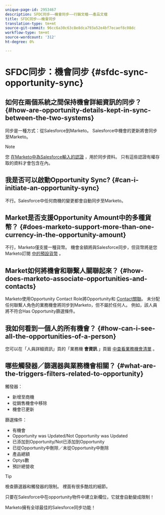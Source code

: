```yaml
---
unique-page-id: 2953467
description: SFDC同步——機會同步——行銷文檔——產品文檔
title: SFDC同步——機會同步
translation-type: tm+mt
source-git-commit: 96cc6a30c63c8e8dca793a52e4bf7ecaef8c08dc
workflow-type: tm+mt
source-wordcount: '312'
ht-degree: 0%

---
```



# SFDC同步：機會同步 {#sfdc-sync-opportunity-sync}

## 如何在兩個系統之間保持機會詳細資訊的同步？ {#how-are-opportunity-details-kept-in-sync-between-the-two-systems}

同步是一種方式：從Salesforce到Marketo。 Salesforce中機會的更新將會同步至Marketo。

>[!NOTE]
>
>您 [在Marketo中為Salesforce輸入的認證](../../../../product-docs/crm-sync/salesforce-sync/setup/enterprise-unlimited-edition/step-2-of-3-create-a-salesforce-user-for-marketo-enterprise-unlimited.md) ，用於同步資料。 只有這些認證有權存取的資料才會包含在內。

## 我是否可以啟動Opportunity Sync? {#can-i-initiate-an-opportunity-sync}

不行。Salesforce中任何商機的變更都會自動同步至Marketo。

## Market是否支援Opportunity Amount中的多種貨幣？ {#does-marketo-support-more-than-one-currency-in-the-opportunity-amount}

不行，Marketo僅支援一種貨幣。 機會金額將與Salesforce同步，但貨幣將是您Marketo訂閱 [中的預設貨幣](https://docs.marketo.com/display/DOCS/Set+Default+Location+Settings+for+a+Subscription#SetDefaultLocationSettingsforaSubscription-SettheDefaultCurrencySettingsforaSubscription) 。

## Market如何將機會和聯繫人關聯起來？ {#how-does-marketo-associate-opportunities-and-contacts}

Marketo使用Opportunity Contact Role將Opportunity和 [Contact關聯](https://help.salesforce.com/HTViewHelpDoc?id=contactroles.htm)。 未分配任何聯繫人角色的業務機會將同步到Marketo，但不屬於任何人。 例如，該人員將不符合Has Opportunity篩選條件。

## 我如何看到一個人的所有機會？ {#how-can-i-see-all-the-opportunities-of-a-person}

您可以在「人員詳細資訊」頁的「業務機 **會資訊** 」頁籤 [中查看業務機會清單](../../../../product-docs/core-marketo-concepts/smart-lists-and-static-lists/managing-people-in-smart-lists/using-the-person-detail-page.md) 。

## 哪些觸發器／篩選器與業務機會相關？ {#what-are-the-triggers-filters-related-to-opportunity}

觸發器：

* 新增至商機
* 從銷售機會中移除
* 機會已更新

篩選條件：

* 有機會
* Opportunity was Updated/Not Opportunity was Updated
* 已添加到Opportunity/Not已添加到Opportunity
* 已從Opportunity中刪除／未從Opportunity中刪除
* 產品總額
* Optys數
* 預計總營收

>[!TIP]
>
>檢查篩選器和觸發器的限制。 裡面有很多酷炫的細節。
>
>只要在Salesforce中在opportunity物件中建立新欄位，它就會自動變成限制！

Marketo擁有全球最佳的Salesforce同步功能！